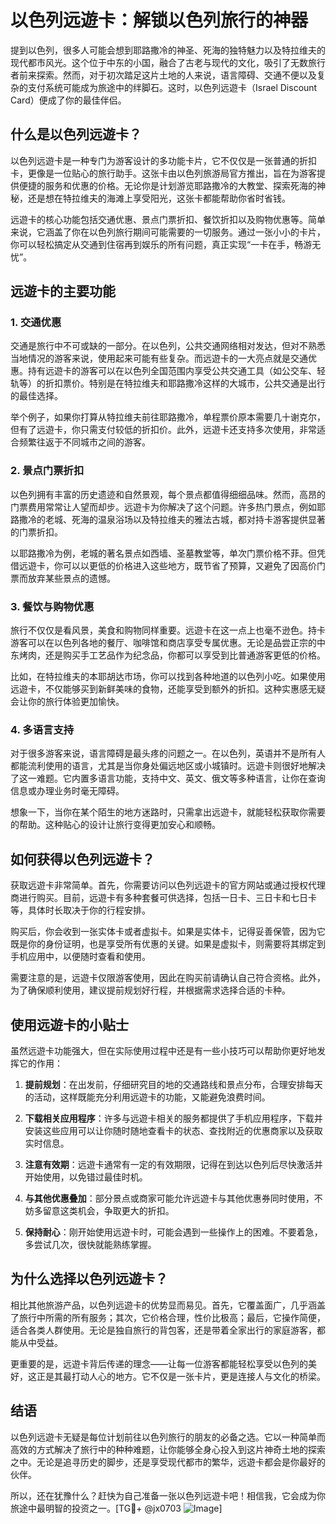# 以色列远遊卡：解锁以色列旅行的神器

提到以色列，很多人可能会想到耶路撒冷的神圣、死海的独特魅力以及特拉维夫的现代都市风光。这个位于中东的小国，融合了古老与现代的文化，吸引了无数旅行者前来探索。然而，对于初次踏足这片土地的人来说，语言障碍、交通不便以及复杂的支付系统可能成为旅途中的绊脚石。这时，以色列远遊卡（Israel Discount Card）便成了你的最佳伴侣。

## 什么是以色列远遊卡？

以色列远遊卡是一种专门为游客设计的多功能卡片，它不仅仅是一张普通的折扣卡，更像是一位贴心的旅行助手。这张卡由以色列旅游局官方推出，旨在为游客提供便捷的服务和优惠的价格。无论你是计划游览耶路撒冷的大教堂、探索死海的神秘，还是想在特拉维夫的海滩上享受阳光，这张卡都能帮助你省时省钱。

远遊卡的核心功能包括交通优惠、景点门票折扣、餐饮折扣以及购物优惠等。简单来说，它涵盖了你在以色列旅行期间可能需要的一切服务。通过一张小小的卡片，你可以轻松搞定从交通到住宿再到娱乐的所有问题，真正实现“一卡在手，畅游无忧”。

## 远遊卡的主要功能

### 1. 交通优惠

交通是旅行中不可或缺的一部分。在以色列，公共交通网络相对发达，但对不熟悉当地情况的游客来说，使用起来可能有些复杂。而远遊卡的一大亮点就是交通优惠。持有远遊卡的游客可以在以色列全国范围内享受公共交通工具（如公交车、轻轨等）的折扣票价。特别是在特拉维夫和耶路撒冷这样的大城市，公共交通是出行的最佳选择。

举个例子，如果你打算从特拉维夫前往耶路撒冷，单程票价原本需要几十谢克尔，但有了远遊卡，你只需支付较低的折扣价。此外，远遊卡还支持多次使用，非常适合频繁往返于不同城市之间的游客。

### 2. 景点门票折扣

以色列拥有丰富的历史遗迹和自然景观，每个景点都值得细细品味。然而，高昂的门票费用常常让人望而却步。远遊卡为你解决了这个问题。许多热门景点，例如耶路撒冷的老城、死海的温泉浴场以及特拉维夫的雅法古城，都对持卡游客提供显著的门票折扣。

以耶路撒冷为例，老城的著名景点如西墙、圣墓教堂等，单次门票价格不菲。但凭借远遊卡，你可以以更低的价格进入这些地方，既节省了预算，又避免了因高价门票而放弃某些景点的遗憾。

### 3. 餐饮与购物优惠

旅行不仅仅是看风景，美食和购物同样重要。远遊卡在这一点上也毫不逊色。持卡游客可以在以色列各地的餐厅、咖啡馆和商店享受专属优惠。无论是品尝正宗的中东烤肉，还是购买手工艺品作为纪念品，你都可以享受到比普通游客更低的价格。

比如，在特拉维夫的本耶胡达市场，你可以找到各种地道的以色列小吃。如果使用远遊卡，不仅能够买到新鲜美味的食物，还能享受到额外的折扣。这种实惠感无疑会让你的旅行体验更加愉快。

### 4. 多语言支持

对于很多游客来说，语言障碍是最头疼的问题之一。在以色列，英语并不是所有人都能流利使用的语言，尤其是当你身处偏远地区或小城镇时。远遊卡则很好地解决了这一难题。它内置多语言功能，支持中文、英文、俄文等多种语言，让你在查询信息或办理业务时毫无障碍。

想象一下，当你在某个陌生的地方迷路时，只需拿出远遊卡，就能轻松获取你需要的帮助。这种贴心的设计让旅行变得更加安心和顺畅。

## 如何获得以色列远遊卡？

获取远遊卡非常简单。首先，你需要访问以色列远遊卡的官方网站或通过授权代理商进行购买。目前，远遊卡有多种套餐可供选择，包括一日卡、三日卡和七日卡等，具体时长取决于你的行程安排。

购买后，你会收到一张实体卡或者虚拟卡。如果是实体卡，记得妥善保管，因为它既是你的身份证明，也是享受所有优惠的关键。如果是虚拟卡，则需要将其绑定到手机应用中，以便随时查看和使用。

需要注意的是，远遊卡仅限游客使用，因此在购买前请确认自己符合资格。此外，为了确保顺利使用，建议提前规划好行程，并根据需求选择合适的卡种。

## 使用远遊卡的小贴士

虽然远遊卡功能强大，但在实际使用过程中还是有一些小技巧可以帮助你更好地发挥它的作用：

1. **提前规划**：在出发前，仔细研究目的地的交通路线和景点分布，合理安排每天的活动，这样既能充分利用远遊卡的功能，又能避免浪费时间。
   
2. **下载相关应用程序**：许多与远遊卡相关的服务都提供了手机应用程序，下载并安装这些应用可以让你随时随地查看卡的状态、查找附近的优惠商家以及获取实时信息。

3. **注意有效期**：远遊卡通常有一定的有效期限，记得在到达以色列后尽快激活并开始使用，以免错过最佳时机。

4. **与其他优惠叠加**：部分景点或商家可能允许远遊卡与其他优惠券同时使用，不妨多留意这类机会，争取更大的折扣。

5. **保持耐心**：刚开始使用远遊卡时，可能会遇到一些操作上的困难。不要着急，多尝试几次，很快就能熟练掌握。

## 为什么选择以色列远遊卡？

相比其他旅游产品，以色列远遊卡的优势显而易见。首先，它覆盖面广，几乎涵盖了旅行中所需的所有服务；其次，它价格合理，性价比极高；最后，它操作简便，适合各类人群使用。无论是独自旅行的背包客，还是带着全家出行的家庭游客，都能从中受益。

更重要的是，远遊卡背后传递的理念——让每一位游客都能轻松享受以色列的美好，这正是其最打动人心的地方。它不仅是一张卡片，更是连接人与文化的桥梁。

## 结语

以色列远遊卡无疑是每位计划前往以色列旅行的朋友的必备之选。它以一种简单而高效的方式解决了旅行中的种种难题，让你能够全身心投入到这片神奇土地的探索之中。无论是追寻历史的脚步，还是享受现代都市的繁华，远遊卡都会是你最好的伙伴。

所以，还在犹豫什么？赶快为自己准备一张以色列远遊卡吧！相信我，它会成为你旅途中最明智的投资之一。[TG💪+ @jx0703 ![Image](https://github.com/user-attachments/assets/dbca1d08-cadb-493c-b0ec-ad6f7a83f270)]